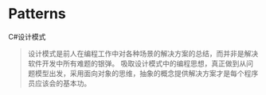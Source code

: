 # Patterns
C#设计模式

> 设计模式是前人在编程工作中对各种场景的解决方案的总结，而并非是解决软件开发中所有难题的银弹。
> 吸取设计模式中的编程思想，真正做到从问题模型出发，采用面向对象的思维，抽象的概念提供解决方案才是每个程序员应该会的基本功。
